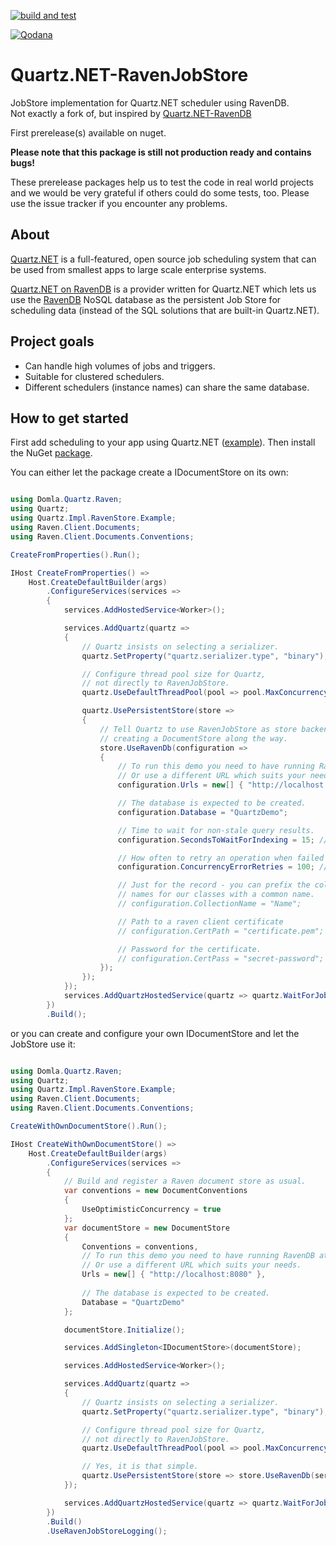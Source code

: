 [![build and test](https://github.com/JezhikLaas/quartznet-RavenJobStore/actions/workflows/build-and-test.yml/badge.svg)](https://github.com/JezhikLaas/quartznet-RavenJobStore/actions/workflows/build-and-test.yml)

[![Qodana](https://github.com/JezhikLaas/quartznet-RavenJobStore/actions/workflows/code_quality.yml/badge.svg)](https://github.com/JezhikLaas/quartznet-RavenJobStore/actions/workflows/code_quality.yml)


# Quartz.NET-RavenJobStore
JobStore implementation for Quartz.NET scheduler using RavenDB.<br>
Not exactly a fork of, but inspired by [Quartz.NET-RavenDB](https://github.com/ravendb/quartznet-RavenDB)

First prerelease(s) available on nuget.

__Please note that this package is still not production ready and contains bugs!__

These prerelease packages help us to test the code in real world projects and 
we would be very grateful if others could do some tests, too. Please use the
issue tracker if you encounter any problems. 

## About

[Quartz.NET](https://github.com/quartznet/quartznet) is a full-featured, open source job scheduling system that can be used from smallest apps to large scale enterprise systems.

[Quartz.NET on RavenDB](https://github.com/JezhikLaas/quartznet-RavenJobStore) is a provider written for Quartz.NET which lets us use the [RavenDB](https://ravendb.net/features) NoSQL database as the persistent Job Store for scheduling data (instead of the SQL solutions that are built-in Quartz.NET).

## Project goals
* Can handle high volumes of jobs and triggers.
* Suitable for clustered schedulers.
* Different schedulers (instance names) can share the same database.

## How to get started
First add scheduling to your app using Quartz.NET ([example](http://www.quartz-scheduler.net/documentation/quartz-2.x/quick-start.html)).
Then install the NuGet [package](https://www.nuget.org/packages/Domla.Quartz.RavenJobStore/).

You can either let the package create a IDocumentStore on its own:

```csharp

using Domla.Quartz.Raven;
using Quartz;
using Quartz.Impl.RavenStore.Example;
using Raven.Client.Documents;
using Raven.Client.Documents.Conventions;

CreateFromProperties().Run();

IHost CreateFromProperties() =>
    Host.CreateDefaultBuilder(args)
        .ConfigureServices(services =>
        {
            services.AddHostedService<Worker>();

            services.AddQuartz(quartz =>
            {
                // Quartz insists on selecting a serializer. 
                quartz.SetProperty("quartz.serializer.type", "binary");

                // Configure thread pool size for Quartz,
                // not directly to RavenJobStore.
                quartz.UseDefaultThreadPool(pool => pool.MaxConcurrency = 10);

                quartz.UsePersistentStore(store =>
                {
                    // Tell Quartz to use RavenJobStore as store backend,
                    // creating a DocumentStore along the way.
                    store.UseRavenDb(configuration =>
                    {
                        // To run this demo you need to have running RavenDB at http://localhost:8080.
                        // Or use a different URL which suits your needs.
                        configuration.Urls = new[] { "http://localhost:8080" };

                        // The database is expected to be created.
                        configuration.Database = "QuartzDemo";

                        // Time to wait for non-stale query results.
                        configuration.SecondsToWaitForIndexing = 15; // default

                        // How often to retry an operation when failed because of a concurrency exception.
                        configuration.ConcurrencyErrorRetries = 100; // default

                        // Just for the record - you can prefix the collection 
                        // names for our classes with a common name.
                        // configuration.CollectionName = "Name";

                        // Path to a raven client certificate
                        // configuration.CertPath = "certificate.pem";

                        // Password for the certificate.
                        // configuration.CertPass = "secret-password";
                    });
                });
            });
            services.AddQuartzHostedService(quartz => quartz.WaitForJobsToComplete = true);
        })
        .Build();

```

or you can create and configure your own IDocumentStore and let the JobStore use it:

```csharp

using Domla.Quartz.Raven;
using Quartz;
using Quartz.Impl.RavenStore.Example;
using Raven.Client.Documents;
using Raven.Client.Documents.Conventions;

CreateWithOwnDocumentStore().Run();

IHost CreateWithOwnDocumentStore() =>
    Host.CreateDefaultBuilder(args)
        .ConfigureServices(services =>
        {
            // Build and register a Raven document store as usual.
            var conventions = new DocumentConventions
            {
                UseOptimisticConcurrency = true
            };
            var documentStore = new DocumentStore
            {
                Conventions = conventions,
                // To run this demo you need to have running RavenDB at http://localhost:8080.
                // Or use a different URL which suits your needs.
                Urls = new[] { "http://localhost:8080" },
                    
                // The database is expected to be created.
                Database = "QuartzDemo"
            };

            documentStore.Initialize();

            services.AddSingleton<IDocumentStore>(documentStore);

            services.AddHostedService<Worker>();

            services.AddQuartz(quartz =>
            {
                // Quartz insists on selecting a serializer. 
                quartz.SetProperty("quartz.serializer.type", "binary");

                // Configure thread pool size for Quartz,
                // not directly to RavenJobStore.
                quartz.UseDefaultThreadPool(pool => pool.MaxConcurrency = 10);

                // Yes, it is that simple.
                quartz.UsePersistentStore(store => store.UseRavenDb(services));
            });

            services.AddQuartzHostedService(quartz => quartz.WaitForJobsToComplete = true);
        })
        .Build()
        .UseRavenJobStoreLogging();

```
